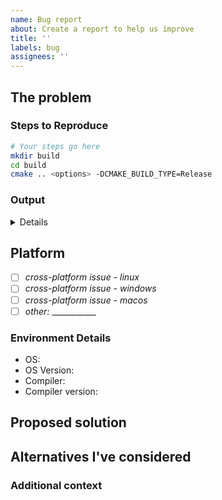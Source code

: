 ```yaml
---
name: Bug report
about: Create a report to help us improve
title: ''
labels: bug
assignees: ''
---
```


## The problem
<!--Please be civil. This is an environment for collaboration.-->

### Steps to Reproduce

```bash
# Your steps go here
mkdir build
cd build
cmake .. <options> -DCMAKE_BUILD_TYPE=Release
```

### Output

<details>
 
```console
# The output
```
</details>

## Platform
<!-- Mark the platforms where the bug happens -->

- [ ] *cross-platform issue - linux*
- [ ] *cross-platform issue - windows*
- [ ] *cross-platform issue - macos*
- [ ] *other:* ___________

### Environment Details
 - OS: 
 - OS Version: 
 - Compiler:
 - Compiler version:

## Proposed solution

## Alternatives I've considered

### Additional context
<!--optional-->
